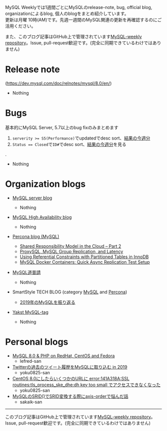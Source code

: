 MySQL Weeklyでは1週間ごとにMySQLのrelease-note, bug, official blog, organizationによるblog, 個人のblogをまとめ紹介しています。  
更新は月曜 10時(AM)です。先週一週間のMySQL関連の更新を再確認するのにご活用ください。

また、このブログ記事はGitHub上で管理されています[MySQL-weekly repository](https://github.com/tom--bo/MySQL-weekly)。Issue, pull-request歓迎です。(完全に同期できているわけではありません)


# Release note

(https://dev.mysql.com/doc/relnotes/mysql/8.0/en/)

- Nothing

# Bugs

基本的にMySQL Server, 5.7以上のbug fixのみまとめます

1. `serverity >= S5(Performance)`でupdatedでdesc sort、[結果の今週分](https://bugs.mysql.com/search.php?cmd=display&status=All&severity=-5&os=5&bug_age=0&order_by=mtime&direction=ASC&limit=30&mine=0&reorder_by=mtime)
1. `Status == Closed`で`ID#`でdesc sort、[結果の今週分](https://bugs.mysql.com/search.php?search_for=&status=Closed&severity=&limit=10&order_by=id&cmd=display&direction=DESC&os=0&phpver=&bug_age=0)を見る

.
- Nothing


# Organization blogs

- [MySQL server blog](https://mysqlserverteam.com/)
  - Nothing

- [MySQL High Availability blog](https://mysqlhighavailability.com/)
  - Nothing

- [Percona blog (MySQL)](https://www.percona.com/blog/)
  - [Shared Responsibility Model in the Cloud – Part 2](https://www.percona.com/blog/2019/12/23/shared-responsibility-model-in-the-cloud-part-2/)
  - [ProxySQL, MySQL Group Replication, and Latency](https://www.percona.com/blog/2019/12/23/proxysql-mysql-group-replication-and-latency/)
  - [Using Referential Constraints with Partitioned Tables in InnoDB](https://www.percona.com/blog/2019/12/26/using-referential-constraints-with-partitioned-tables-in-innodb/)
  - [MySQL Docker Containers: Quick Async Replication Test Setup](https://www.percona.com/blog/2019/12/27/mysql-docker-containers-quick-async-replication-test-setup/)

- [MySQL道普請](https://gihyo.jp/dev/serial/01/mysql-road-construction-news)
  - Nothing

- SmartStyle TECH BLOG (category [MySQL](https://www.s-style.co.jp/blog/category/tech/mysql/) and [Percona](https://www.s-style.co.jp/blog/category/tech/percona/))
  - [2019年のMySQLを振り返る](https://www.s-style.co.jp/blog/2019/12/5620/)

- [Yakst MySQL-tag](https://yakst.com/ja/tags/mysql)
  - Nothing



# Personal blogs

- [MySQL 8.0 & PHP on RedHat, CentOS and Fedora](https://lefred.be/content/mysql-8-0-php-on-redhat-centos-and-fedora/)
  - lefred-san
- [Twitterの過去のツイート履歴をMySQLに取り込む in 2019](https://yoku0825.blogspot.com/2019/12/twittermysql-in-2019.html)
  - yoku0825-san
- [CentOS 8.0にしたらいくつかのURLに error:141A318A:SSL routines:tls_process_ske_dhe:dh key too small でアクセスできなくなった](https://yoku0825.blogspot.com/2019/12/centos-80url-error141a318assl.html)
  - yoku0825-san
- [MySQLのSRID()でSRID変換する際にaxis-orderで悩んだ話](http://sakaik.hateblo.jp/entry/20191229/mysql_gis_axis_order_srid_0)
  - sakaik-san


-----

このブログ記事はGitHub上で管理されています[MySQL-weekly repository](https://github.com/tom--bo/MySQL-weekly)。Issue, pull-request歓迎です。(完全に同期できているわけではありません)
